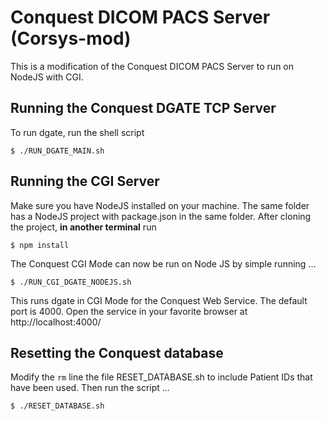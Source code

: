 # Conquest DICOM PACS Server (Corsys-mod)
This is a modification of the Conquest DICOM PACS Server to run on NodeJS with CGI.

## Running the Conquest DGATE TCP Server
To run dgate, run the shell script
```
$ ./RUN_DGATE_MAIN.sh
```

## Running the CGI Server
Make sure you have NodeJS installed on your machine. The same folder has a NodeJS project with package.json in the same folder. After cloning the project, **in another terminal** run 
```
$ npm install
```
The Conquest CGI Mode can now be run on Node JS by simple running ...
```
$ ./RUN_CGI_DGATE_NODEJS.sh
```
This runs dgate in CGI Mode for the Conquest Web Service. The default port is 4000.
Open the service in your favorite browser at http://localhost:4000/

## Resetting the Conquest database
Modify the ```rm``` line the file RESET_DATABASE.sh to include Patient IDs that have been used.
Then run the script ...
```
$ ./RESET_DATABASE.sh
```
